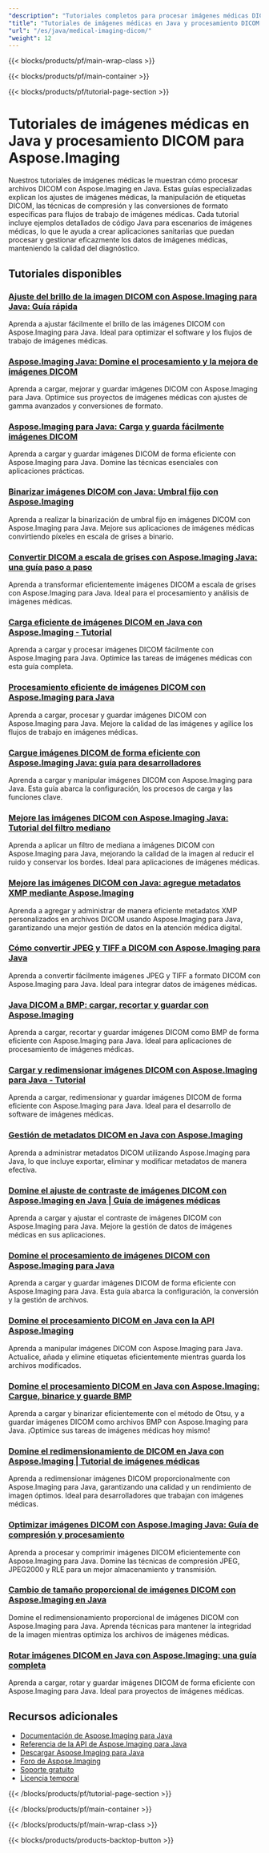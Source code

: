 ```yaml
---
"description": "Tutoriales completos para procesar imágenes médicas DICOM, ajustes y operaciones de imágenes médicas especializadas con Aspose.Imaging para Java."
"title": "Tutoriales de imágenes médicas en Java y procesamiento DICOM para Aspose.Imaging"
"url": "/es/java/medical-imaging-dicom/"
"weight": 12
---
```


{{< blocks/products/pf/main-wrap-class >}}

{{< blocks/products/pf/main-container >}}

{{< blocks/products/pf/tutorial-page-section >}}
# Tutoriales de imágenes médicas en Java y procesamiento DICOM para Aspose.Imaging

Nuestros tutoriales de imágenes médicas le muestran cómo procesar archivos DICOM con Aspose.Imaging en Java. Estas guías especializadas explican los ajustes de imágenes médicas, la manipulación de etiquetas DICOM, las técnicas de compresión y las conversiones de formato específicas para flujos de trabajo de imágenes médicas. Cada tutorial incluye ejemplos detallados de código Java para escenarios de imágenes médicas, lo que le ayuda a crear aplicaciones sanitarias que puedan procesar y gestionar eficazmente los datos de imágenes médicas, manteniendo la calidad del diagnóstico.

## Tutoriales disponibles

### [Ajuste del brillo de la imagen DICOM con Aspose.Imaging para Java: Guía rápida](./adjust-dicom-brightness-aspose-imaging-java/)
Aprenda a ajustar fácilmente el brillo de las imágenes DICOM con Aspose.Imaging para Java. Ideal para optimizar el software y los flujos de trabajo de imágenes médicas.

### [Aspose.Imaging Java: Domine el procesamiento y la mejora de imágenes DICOM](./aspose-imaging-java-load-enhance-dicom-images/)
Aprenda a cargar, mejorar y guardar imágenes DICOM con Aspose.Imaging para Java. Optimice sus proyectos de imágenes médicas con ajustes de gamma avanzados y conversiones de formato.

### [Aspose.Imaging para Java: Carga y guarda fácilmente imágenes DICOM](./aspose-imaging-java-load-save-dicom-images/)
Aprenda a cargar y guardar imágenes DICOM de forma eficiente con Aspose.Imaging para Java. Domine las técnicas esenciales con aplicaciones prácticas.

### [Binarizar imágenes DICOM con Java: Umbral fijo con Aspose.Imaging](./binarize-dicom-images-fixed-threshold-java-aspose-imaging/)
Aprenda a realizar la binarización de umbral fijo en imágenes DICOM con Aspose.Imaging para Java. Mejore sus aplicaciones de imágenes médicas convirtiendo píxeles en escala de grises a binario.

### [Convertir DICOM a escala de grises con Aspose.Imaging Java: una guía paso a paso](./dicom-to-grayscale-aspose-imaging-java/)
Aprenda a transformar eficientemente imágenes DICOM a escala de grises con Aspose.Imaging para Java. Ideal para el procesamiento y análisis de imágenes médicas.

### [Carga eficiente de imágenes DICOM en Java con Aspose.Imaging - Tutorial](./master-dicom-image-loading-aspose-imaging-java/)
Aprenda a cargar y procesar imágenes DICOM fácilmente con Aspose.Imaging para Java. Optimice las tareas de imágenes médicas con esta guía completa.

### [Procesamiento eficiente de imágenes DICOM con Aspose.Imaging para Java](./master-dicom-processing-aspose-imaging-java/)
Aprenda a cargar, procesar y guardar imágenes DICOM con Aspose.Imaging para Java. Mejore la calidad de las imágenes y agilice los flujos de trabajo en imágenes médicas.

### [Cargue imágenes DICOM de forma eficiente con Aspose.Imaging Java: guía para desarrolladores](./load-dicom-images-aspose-imaging-java/)
Aprenda a cargar y manipular imágenes DICOM con Aspose.Imaging para Java. Esta guía abarca la configuración, los procesos de carga y las funciones clave.

### [Mejore las imágenes DICOM con Aspose.Imaging Java: Tutorial del filtro mediano](./apply-median-filter-dicom-images-aspose-imaging-java/)
Aprenda a aplicar un filtro de mediana a imágenes DICOM con Aspose.Imaging para Java, mejorando la calidad de la imagen al reducir el ruido y conservar los bordes. Ideal para aplicaciones de imágenes médicas.

### [Mejore las imágenes DICOM con Java: agregue metadatos XMP mediante Aspose.Imaging](./java-dicom-xmp-metadata-aspose-imaging/)
Aprenda a agregar y administrar de manera eficiente metadatos XMP personalizados en archivos DICOM usando Aspose.Imaging para Java, garantizando una mejor gestión de datos en la atención médica digital.

### [Cómo convertir JPEG y TIFF a DICOM con Aspose.Imaging para Java](./convert-jpeg-tiff-to-dicom-aspose-imaging-java/)
Aprenda a convertir fácilmente imágenes JPEG y TIFF a formato DICOM con Aspose.Imaging para Java. Ideal para integrar datos de imágenes médicas.

### [Java DICOM a BMP: cargar, recortar y guardar con Aspose.Imaging](./java-dicom-crop-save-bmp-aspose-imaging/)
Aprenda a cargar, recortar y guardar imágenes DICOM como BMP de forma eficiente con Aspose.Imaging para Java. Ideal para aplicaciones de procesamiento de imágenes médicas.

### [Cargar y redimensionar imágenes DICOM con Aspose.Imaging para Java - Tutorial](./load-resize-dicom-aspose-imaging-java/)
Aprenda a cargar, redimensionar y guardar imágenes DICOM de forma eficiente con Aspose.Imaging para Java. Ideal para el desarrollo de software de imágenes médicas.

### [Gestión de metadatos DICOM en Java con Aspose.Imaging](./manage-dicom-metadata-aspose-imaging-java/)
Aprenda a administrar metadatos DICOM utilizando Aspose.Imaging para Java, lo que incluye exportar, eliminar y modificar metadatos de manera efectiva.

### [Domine el ajuste de contraste de imágenes DICOM con Aspose.Imaging en Java | Guía de imágenes médicas](./load-adjust-dicom-image-contrast-aspose-imaging-java/)
Aprenda a cargar y ajustar el contraste de imágenes DICOM con Aspose.Imaging para Java. Mejore la gestión de datos de imágenes médicas en sus aplicaciones.

### [Domine el procesamiento de imágenes DICOM con Aspose.Imaging para Java](./loading-saving-dicom-images-aspose-imaging-java/)
Aprenda a cargar y guardar imágenes DICOM de forma eficiente con Aspose.Imaging para Java. Esta guía abarca la configuración, la conversión y la gestión de archivos.

### [Domine el procesamiento DICOM en Java con la API Aspose.Imaging](./master-dicom-image-processing-aspose-imaging-java/)
Aprenda a manipular imágenes DICOM con Aspose.Imaging para Java. Actualice, añada y elimine etiquetas eficientemente mientras guarda los archivos modificados.

### [Domine el procesamiento DICOM en Java con Aspose.Imaging: Cargue, binarice y guarde BMP](./loading-processing-dicom-aspose-imaging-java/)
Aprenda a cargar y binarizar eficientemente con el método de Otsu, y a guardar imágenes DICOM como archivos BMP con Aspose.Imaging para Java. ¡Optimice sus tareas de imágenes médicas hoy mismo!

### [Domine el redimensionamiento de DICOM en Java con Aspose.Imaging | Tutorial de imágenes médicas](./master-dicom-resizing-aspose-imaging-java/)
Aprenda a redimensionar imágenes DICOM proporcionalmente con Aspose.Imaging para Java, garantizando una calidad y un rendimiento de imagen óptimos. Ideal para desarrolladores que trabajan con imágenes médicas.

### [Optimizar imágenes DICOM con Aspose.Imaging Java: Guía de compresión y procesamiento](./dicom-image-processing-aspose-imaging-java/)
Aprenda a procesar y comprimir imágenes DICOM eficientemente con Aspose.Imaging para Java. Domine las técnicas de compresión JPEG, JPEG2000 y RLE para un mejor almacenamiento y transmisión.

### [Cambio de tamaño proporcional de imágenes DICOM con Aspose.Imaging en Java](./proportional-dicom-image-resizing-aspose-imaging-java/)
Domine el redimensionamiento proporcional de imágenes DICOM con Aspose.Imaging para Java. Aprenda técnicas para mantener la integridad de la imagen mientras optimiza los archivos de imágenes médicas.

### [Rotar imágenes DICOM en Java con Aspose.Imaging: una guía completa](./load-rotate-dicom-images-aspose-imaging-java/)
Aprenda a cargar, rotar y guardar imágenes DICOM de forma eficiente con Aspose.Imaging para Java. Ideal para proyectos de imágenes médicas.

## Recursos adicionales

- [Documentación de Aspose.Imaging para Java](https://docs.aspose.com/imaging/java/)
- [Referencia de la API de Aspose.Imaging para Java](https://reference.aspose.com/imaging/java/)
- [Descargar Aspose.Imaging para Java](https://releases.aspose.com/imaging/java/)
- [Foro de Aspose.Imaging](https://forum.aspose.com/c/imaging)
- [Soporte gratuito](https://forum.aspose.com/)
- [Licencia temporal](https://purchase.aspose.com/temporary-license/)

{{< /blocks/products/pf/tutorial-page-section >}}

{{< /blocks/products/pf/main-container >}}

{{< /blocks/products/pf/main-wrap-class >}}

{{< blocks/products/products-backtop-button >}}